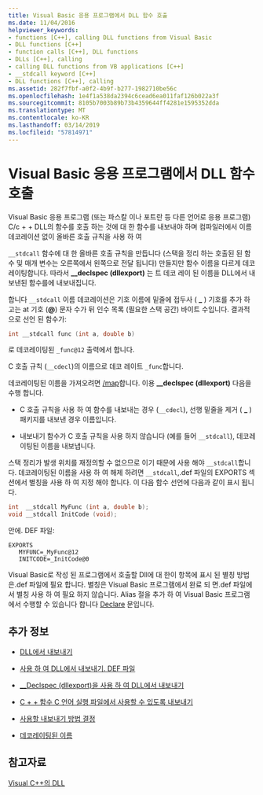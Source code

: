 ```yaml
---
title: Visual Basic 응용 프로그램에서 DLL 함수 호출
ms.date: 11/04/2016
helpviewer_keywords:
- functions [C++], calling DLL functions from Visual Basic
- DLL functions [C++]
- function calls [C++], DLL functions
- DLLs [C++], calling
- calling DLL functions from VB applications [C++]
- __stdcall keyword [C++]
- DLL functions [C++], calling
ms.assetid: 282f7fbf-a0f2-4b9f-b277-1982710be56c
ms.openlocfilehash: 1e4f1a538da2394c6cead6ea011faf126b022a3f
ms.sourcegitcommit: 8105b7003b89b73b4359644ff4281e1595352dda
ms.translationtype: MT
ms.contentlocale: ko-KR
ms.lasthandoff: 03/14/2019
ms.locfileid: "57814971"
---
```

# <a name="calling-dll-functions-from-visual-basic-applications"></a>Visual Basic 응용 프로그램에서 DLL 함수 호출

Visual Basic 응용 프로그램 (또는 파스칼 이나 포트란 등 다른 언어로 응용 프로그램) C/c + + DLL의 함수를 호출 하는 것에 대 한 함수를 내보내야 하며 컴파일러에서 이름 데코레이션 없이 올바른 호출 규칙을 사용 하 여

`__stdcall` 함수에 대 한 올바른 호출 규칙을 만듭니다 (스택을 정리 하는 호출된 된 함수 및 매개 변수는 오른쪽에서 왼쪽으로 전달 됩니다) 만들지만 함수 이름을 다르게 데코레이팅합니다. 따라서 **__declspec (dllexport)** 는 트 데코 레이 된 이름을 DLL에서 내보낸된 함수를에 내보내집니다.

합니다 `__stdcall` 이름 데코레이션은 기호 이름에 밑줄에 접두사 ( **\_** ) 기호를 추가 하 고는 at 기호 (**\@**) 문자 수가 뒤 인수 목록 (필요한 스택 공간) 바이트 수입니다. 결과적으로 선언 된 함수가:

```C
int __stdcall func (int a, double b)
```

로 데코레이팅된 `_func@12` 출력에서 합니다.

C 호출 규칙 (`__cdecl`)의 이름으로 데코 레이트 `_func`합니다.

데코레이팅된 이름을 가져오려면 [/map](reference/map-generate-mapfile.md)합니다. 이용 **__declspec (dllexport)** 다음을 수행 합니다.

- C 호출 규칙을 사용 하 여 함수를 내보내는 경우 (`__cdecl`), 선행 밑줄을 제거 ( **\_** ) 패키지를 내보낸 경우 이름입니다.

- 내보내기 함수가 C 호출 규칙을 사용 하지 않습니다 (예를 들어 `__stdcall`), 데코레이팅된 이름을 내보냅니다.

스택 정리가 발생 위치를 재정의할 수 없으므로 이기 때문에 사용 해야 `__stdcall`합니다. 데코레이팅된 이름을 사용 하 여 해제 하려면 `__stdcall`,.def 파일의 EXPORTS 섹션에서 별칭을 사용 하 여 지정 해야 합니다. 이 다음 함수 선언에 다음과 같이 표시 됩니다.

```C
int  __stdcall MyFunc (int a, double b);
void __stdcall InitCode (void);
```

안에. DEF 파일:

```
EXPORTS
   MYFUNC=_MyFunc@12
   INITCODE=_InitCode@0
```

Visual Basic로 작성 된 프로그램에서 호출할 Dll에 대 한이 항목에 표시 된 별칭 방법은.def 파일에 필요 합니다. 별칭은 Visual Basic 프로그램에서 완료 되 면.def 파일에서 별칭 사용 하 여 필요 하지 않습니다. Alias 절을 추가 하 여 Visual Basic 프로그램에서 수행할 수 있습니다 합니다 [Declare](/dotnet/visual-basic/language-reference/statements/declare-statement) 문입니다.

## <a name="what-do-you-want-to-know-more-about"></a>추가 정보

- [DLL에서 내보내기](exporting-from-a-dll.md)

- [사용 하 여 DLL에서 내보내기. DEF 파일](exporting-from-a-dll-using-def-files.md)

- [__Declspec (dllexport)을 사용 하 여 DLL에서 내보내기](exporting-from-a-dll-using-declspec-dllexport.md)

- [C + + 함수 C 언어 실행 파일에서 사용할 수 있도록 내보내기](exporting-cpp-functions-for-use-in-c-language-executables.md)

- [사용할 내보내기 방법 결정](determining-which-exporting-method-to-use.md)

- [데코레이팅된 이름](reference/decorated-names.md)

## <a name="see-also"></a>참고자료

[Visual C++의 DLL](dlls-in-visual-cpp.md)
